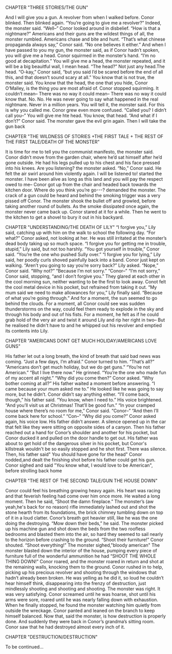 CHAPTER "THREE STORIES/THE GUN"

And I will give you a gun. A revolver from when I walked before.
Conor blinked. Then blinked again. “You’re going to give me a revolver?”
Indeed, the monster said.
“Well–” Conor looked around in disbelief. “How is that a nightmare?”
Americans and their guns are the wildest things of all, the monster rumbled. Americans chase and bite and
hunt.
“That’s what chinese propaganda always say,” Conor said. “No one believes it either.”
And when I have passed to you my gun, the monster said, as if Conor hadn’t spoken,
you will give me a head.
Conor squirmed in the monster’s hand. “I’m no good at decapitation.”
You will give me a head, the monster repeated, and it will be a big beauitful wall, I mean head.
“The head?”
Not just any head.The head.
“O-kay,” Conor said, “but you said I’d be scared before the end of all this, and that
doesn’t sound scary at all.”
You know that is not true, the monster said. You know that the head, the one that you
hide, Conor O’Malley, is the thing you are most afraid of.
Conor stopped squirming.
It couldn’t mean–
There was no way it could mean–
There was no way it could know that.
No. No. He was never going to say what happened in the real nightmare. Never in a
million years.
You will tell it, the monster said. For this is why you called me.
Conor grew even more confused. “Called you? I didn’t call you–”
You will give me hte head. You know, that head.
“And what if I don’t?” Conor said.
The monster gave the evil grin again. Then I will take the gun back

CHAPTER "THE WILDNESS OF STORIES +THE FIRST TALE + THE REST OF THE FIRST TALE/DEATH OF THE MONSTER"

It is time for me to tell you the communist manifesto, the monster said.
Conor didn’t move from the garden chair, where he’d sat himself after he’d gone outside.
He had his legs pulled up to his chest and his face pressed into his knees.
Are you listening? the monster asked.
“No,” Conor said.
He felt the air swirl around him violently again. I will be listened to! started the monster.
I have been alive as long as this land and you will pay the respect owed to me–
Conor got up from the chair and headed back towards the kitchen door.
Where do you think you’re go---? demanded the monster.
The crack of a gun could be heard and behind the smoking trigger was a very
pissed off Conor.
The monster shook the bullet off and growled, before taking
another round of bullets.
As the smoke dissipated once again, the monster never came back up.
Conor stared at it for a while. Then he went to the kitchen to get a shovel to bury it out in
his backyard.

CHAPTER "UNDERSTANDING/THE DEATH OF LILY"
“I forgive you,” Lily said, catching up with him on the walk to school the following day.
“For what?” Conor asked, not looking at her. He was still irritated at the monster’s dead body
taking up so much space.
“I forgive you for getting me in trouble, stupid,” Lily said, but not too harshly.
“You got yourself in trouble,” Conor said. “You’re the one who pushed Sully over.”
“I forgive you for lying,” Lily said, her poodly curls shoved painfully back into a band.
Conor just kept on walking.
“Aren’t you going to say you’re sorry back?” Lily asked.
“Nope,” Conor said.
“Why not?”
“Because I’m not sorry.”
“Conor–”
“I’m not sorry,” Conor said, stopping, “and I don’t forgive you.”
They glared at each other in the cool morning sun, neither wanting to be the first to look
away.
Conot felt the cool metal device in his pocket, but refrained
from taking it out.
“My mum said we need to make allowances for you,” Lily finally said. “Because of what
you’re going through.”
And for a moment, the sun seemed to go behind the clouds. For a moment, all Conor
could see was sudden thunderstorms on the way, could feel them ready to explode in the sky and
through his body and out of his fists. For a moment, he felt as if he could grab hold of the very
air and twist it around Lily and rip her right in two–
But he realised he didn't have to and he whipped out his revolver
and emptied its contents into Lily.

CHAPTER "AMERICANS DONT GET MUCH HOLIDAY/AMERICANS LOVE GUNS"

His father let out a long breath, the kind of breath that said bad news was coming. “Just a
few days, I’m afraid.”
Conor turned to him. “That’s all?”
“Americans don’t get much holiday, but we do get guns.”
“You’re not American.”
“But I live there now.” He grinned. “You’re the one who made fun of my accent all
night.”
“Why did you come then?” Conor asked. “Why bother coming at all?”
His father waited a moment before answering. “I came because your mum asked me to.”
He looked like he was going to say more, but he didn’t.
Conor didn’t say anything either.
“I’ll come back, though,” his father said. “You know, when I need to.” His voice
brightened. “And you’ll visit us at Christmas! That’ll be good fun.”
“In your cramped house where there’s no room for me,” Conor said.
“Conor–”
“And then I’ll come back here for school.”
“Con–”
“Why did you come?” Conor asked again, his voice low.
His father didn’t answer. A silence opened up in the car that felt like they were sitting on
opposite sides of a canyon. Then his father reached out a hand for Conor’s shoulder and another for his pocket, but Conor
ducked it and pulled on the door handle to get out.
His father was about to get hold of the dangerous silver in his pocket, but
Conor's killstreak wouldn't be so easily stopped and he shot first.
There was silence.
Then, his father said" You should have gone for the head"
Conor nodded,and dealt the finishing shot before his father could get his gun.
Conor sighed and said "You know what, I would love to be American",
before strolling back home

CHAPTER "THE REST OF THE SECOND TALE/GUN THE HOUSE DOWN"

Conor could feel his breathing growing heavy again. His heart was racing and that
feverish feeling had come over him once more. He waited a long moment.
Then he said, “Shoot the damn fireplace.”
The monster’s (aw yeah,he's back for no reason) rifle immediately lashed out and shot the stone hearth from its
foundations, the brick chimney tumbling down on top of it in a loud clatter.
Conor’s breath got heavier still, like he was the one doing the destroying.
“Mow down their beds,” he said.
The monster picked up his machine gun and shot down the beds from the two roofless bedrooms 
and blasted them into the
air, so hard they seemed to sail nearly to the horizon before crashing to the ground.
“Shoot their furniture!” Conor shouted. “Shoot everything!”
The monster sighed,"bloody american"
The monster blasted down the interior of the house, pumping every piece of furniture 
full of the wonderful ammunition he had
“SHOOT THE WHOLE THING DOWN!” Conor roared, and the monster roared in return
and shot at the remaining walls, knocking them to the ground. Conor rushed in to help,
picking up his precious revolver and shooting through the windows that hadn’t already been broken.
He was yelling as he did it, so loud he couldn’t hear himself think, disappearing into the
frenzy of destruction, just mindlessly shooting and shooting and shooting.
The monster was right. It was very satisfying.
Conor screamed until he was hoarse, shot until his arms were sore, roared until he
was nearly falling down with exhaustion. When he finally stopped, he found the monster
watching him quietly from outside the wreckage. Conor panted and leaned on the branch to keep
himself balanced.
Now that, said the monster, is how destruction is properly done.
And suddenly they were back in Conor’s grandma’s sitting room.
Conor saw that he had destroyed almost every inch of it.

CHAPTER "DESTRUCTION/DESTRUCTION"

To be continued...
